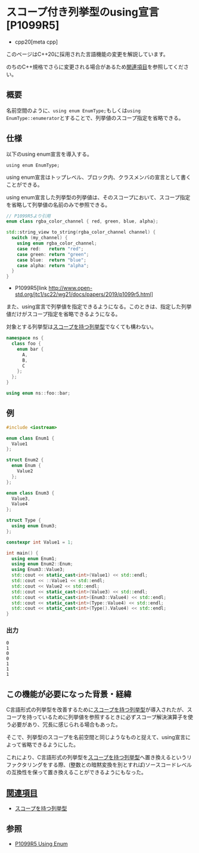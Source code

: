 # スコープ付き列挙型のusing宣言 [P1099R5]

* cpp20[meta cpp]

<!-- start lang caution -->

このページはC++20に採用された言語機能の変更を解説しています。

のちのC++規格でさらに変更される場合があるため[関連項目](#relative-page)を参照してください。

<!-- last lang caution -->

## 概要

名前空間のように、`using enum EnumType;`もしくは`using EnumType::enumerator`とすることで、列挙値のスコープ指定を省略できる。

## 仕様

以下のusing enum宣言を導入する。
```
using enum EnumType;
```

using enum宣言はトップレベル、ブロック内、クラスメンバの宣言として書くことができる。

using enum宣言した列挙型の列挙値は、そのスコープにおいて、スコープ指定を省略して列挙値の名前のみで参照できる。

```cpp
// P1099R5より引用
enum class rgba_color_channel { red, green, blue, alpha};

std::string_view to_string(rgba_color_channel channel) {
  switch (my_channel) {
    using enum rgba_color_channel;
    case red:   return "red";
    case green: return "green";
    case blue:  return "blue";
    case alpha: return "alpha";
  }
}
```
* P1099R5[link http://www.open-std.org/jtc1/sc22/wg21/docs/papers/2019/p1099r5.html]

また、using宣言で列挙値を指定できるようになる。このときは、指定した列挙値だけがスコープ指定を省略できるようになる。

対象とする列挙型は[スコープを持つ列挙型](/lang/cpp11/scoped_enum.md)でなくても構わない。

```cpp example
namespace ns {
  class foo {
    enum bar {
      A,
      B,
      C
    };
  };
}

using enum ns::foo::bar;
```


## 例
```cpp example
#include <iostream>

enum class Enum1 {
  Value1
};

struct Enum2 {
  enum Enum {
    Value2
  };
};

enum class Enum3 {
  Value3,
  Value4
};

struct Type {
  using enum Enum3;
};

constexpr int Value1 = 1;

int main() {
  using enum Enum1;
  using enum Enum2::Enum;
  using Enum3::Value3;
  std::cout << static_cast<int>(Value1) << std::endl;
  std::cout << ::Value1 << std::endl;
  std::cout << Value2 << std::endl;
  std::cout << static_cast<int>(Value3) << std::endl;
  std::cout << static_cast<int>(Enum3::Value4) << std::endl;
  std::cout << static_cast<int>(Type::Value4) << std::endl;
  std::cout << static_cast<int>(Type().Value4) << std::endl;
}
```

### 出力
```
0
1
0
0
1
1
1
```

## この機能が必要になった背景・経緯

C言語形式の列挙型を改善するために[スコープを持つ列挙型](/lang/cpp11/scoped_enum.md)が導入されたが、スコープを持っているために列挙値を参照するときに必ずスコープ解決演算子を使う必要があり、冗長に感じられる場合もあった。

そこで、列挙型のスコープを名前空間と同じようなものと捉えて、using宣言によって省略できるようにした。

これにより、C言語形式の列挙型を[スコープを持つ列挙型](/lang/cpp11/scoped_enum.md)へ置き換えるというリファクタリングをする際、(整数との暗黙変換を別とすれば)ソースコードレベルの互換性を保って置き換えることができるようにもなった。

## <a id="relative-page" href="#relative-page">関連項目</a>

- [スコープを持つ列挙型](/lang/cpp11/scoped_enum.md)

## 参照

- [P1099R5 Using Enum](http://www.open-std.org/jtc1/sc22/wg21/docs/papers/2019/p1099r5.html)